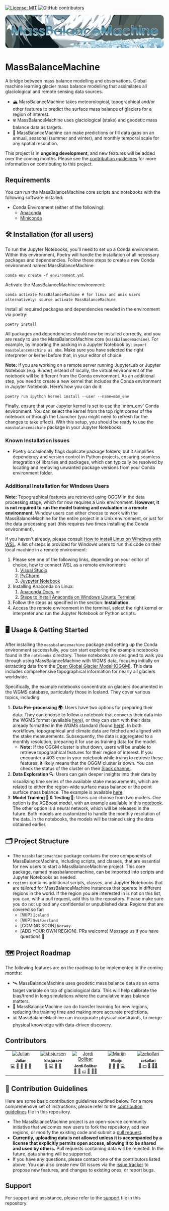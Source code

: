 [![License: MIT](https://img.shields.io/badge/License-MIT-yellow.svg)](https://opensource.org/licenses/MIT) ![GitHub contributors](https://img.shields.io/github/contributors/ODINN-SciML/MassBalanceMachine?style=social)

![massbalancemachine](./mbm_banner-01.svg)

# MassBalanceMachine

A bridge between mass balance modelling and observations. Global machine learning glacier mass balance modelling that assimilates all glaciological and remote sensing data sources.

- 🏔️ MassBalanceMachine takes meteorological, topographical and/or other features to predict the surface mass balance of glaciers for a region of interest.
- ❄️ MassBalanceMachine uses glaciological (stake) and geodetic mass balance data as targets.
- 📅 MassBalanceMachine can make predictions or fill data gaps on an annual, seasonal (summer and winter), and monthly temporal scale for any spatial resolution.

This project is in **ongoing development**, and new features will be added over the coming months. Please see the [contribution guidelines](##-Contribution-Guidelines) for more information on contributing to this project.

## Requirements

You can run the MassBalanceMachine core scripts and notebooks with the following software installed:

- Conda Environment (either of the following):
  - [Anaconda](https://docs.anaconda.com/anaconda/install/)
  - [Miniconda](https://docs.anaconda.com/miniconda/miniconda-install/)

## 🛠️ Installation (for all users)

To run the Jupyter Notebooks, you'll need to set up a Conda environment. Within this environment, Poetry will handle the installation of all necessary packages and dependencies. Follow these steps to create a new Conda environment named MassBalanceMachine:

```
conda env create -f environment.yml
```

Activate the MassBalanceMachine environment:

```
conda activate MassBalanceMachine # for linux and unix users alternatively: source activate MassBalanceMachine
```

Install all required packages and dependencies needed in the environment via poetry:

```
poetry install
```

All packages and dependencies should now be installed correctly, and you are ready to use the MassBalanceMachine core (```massbalancemachine```). For example, by importing the packing in a Jupyter Notebook by: ```import massbalancemachine as mbm```. Make sure you have selected the right interpreter or kernel before that, in your editor of choice.

**Note:** If you are working on a remote server running JupyterLab or Jupyter Notebook (e.g. Binder) instead of locally, the virtual environment of the notebook will be different from the Conda environment. As an additional step, you need to create a new kernel that includes the Conda environment in Jupyter Notebook. Here’s how you can do it:

```
poetry run ipython kernel install --user --name=mbm_env
```

Finally, ensure that your Jupyter kernel is set to use the 'mbm_env' Conda environment. You can select the kernel from the top right corner of the notebook or through the Launcher (you might need to refresh for the changes to take effect). With this setup, you should be ready to use the `massbalancemachine` package in your Jupyter Notebooks.

### Known Installation Issues

- Poetry occasionally flags duplicate package folders, but it simplifies dependency and version control in Python projects, ensuring seamless integration of libraries and packages, which can typically be resolved by locating and removing unwanted package versions from your Conda environment folder.

### Additional Installation for Windows Users

**Note:** Topographical features are retrieved using OGGM in the data processing stage, which for now requires a Unix environment. **However, it is not required to run the model training and evaluation in a remote environment**. Window users can either choose to work with the MassBalanceMachine for the entire project in a Unix environment, or just for the data processing part (this requires two times installing the Conda environment).

If you haven't already, please consult [How to install Linux on Windows with WSL](https://learn.microsoft.com/en-us/windows/wsl/install). A list of steps is provided for Windows users to run this code on their local machine in a remote environment:

1. Please see one of the following links, depending on your editor of choice, how to connect WSL as a remote environment:
   1. [Visual Studio](https://code.visualstudio.com/docs/remote/wsl)
   2. [PyCharm](https://www.jetbrains.com/help/pycharm/using-wsl-as-a-remote-interpreter.html#create-wsl-interpreter)
   3. [Juypyter Notebook](https://matinnuhamunada.github.io/posts/2021/04/jupyter-wsl2/)
2. Installing Anaconda on Linux:
   1. [Anaconda Docs](https://docs.anaconda.com/free/anaconda/install/linux/), or
   2. [Steps to Install Anaconda on Windows Ubuntu Terminal](https://docs.anaconda.com/free/anaconda/install/linux/)
3. Follow the steps as specified in the section: **Installation**.
4. Access the remote environment in the terminal, select the right kernel or interpreter and run the Jupyter Notebook or Python scripts.

## 🖥️ Usage & Getting Started

After installing the `massbalancemachine` package and setting up the Conda environment successfully, you can start exploring the example notebooks found in the `notebooks` directory. These notebooks are designed to walk you through using MassBalanceMachine with WGMS data, focusing initially on extracting data from the [Open Global Glacier Model (OGGM)](https://github.com/OGGM/oggm). This data includes comprehensive topographical information for nearly all glaciers worldwide.

Specifically, the example notebooks concentrate on glaciers documented in the WGMS database, particularly those in Iceland. They cover various topics, including:

1. **Data Pre-processing 🌍**: Users have two options for preparing their data. They can choose to follow a notebook that converts their data into the WGMS format (available [here](https://github.com/ODINN-SciML/MassBalanceMachine/blob/main/notebooks/data_preprocessing.ipynb)), or they can start with their data already formatted in the WGMS standard (found [here](https://github.com/ODINN-SciML/MassBalanceMachine/blob/main/notebooks/data_processing_wgms.ipynb)). In both workflows, topographical and climate data are fetched and aligned with the stake measurements. Subsequently, the data is aggregated to a monthly resolution, preparing it for use as training data for the model.
   - **Note:** If the OGGM cluster is shut down, users will be unable to retrieve topographical features for their region of interest. If you encounter a 403 error in your notebook while trying to retrieve these features, it likely means that the OGGM cluster is down. You can check the status of the cluster on their [Slack channel](https://oggm.org/2022/10/11/Welcome-to-the-OGGM-Slack/).
2. **Data Exploration 🔍**: Users can gain deeper insights into their data by visualizing time series of the available stake measurements, which are related to either the region-wide surface mass balance or the point surface mass balance. The example is available [here](https://github.com/ODINN-SciML/MassBalanceMachine/blob/main/notebooks/date_exploration.ipynb).
3. **Model Training 🚀 & Testing 🎯**: Users can choose from two models. One option is the XGBoost model, with an example available in this [notebook](https://github.com/ODINN-SciML/MassBalanceMachine/blob/main/notebooks/model_training_xgboost.ipynb). The other option is a neural network, which will be released in the future. Both models are customized to handle the monthly resolution of the data. In the notebooks, the models will be trained using the data obtained earlier.

## 🗂️ Project Structure

- The ```massbalancemachine``` package contains the core components of MassBalanceMachine, including scripts, and classes, that are essential for new users to start a MassBalanceMachine project. This core package, named massbalancemachine, can be imported into scripts and Jupyter Notebooks as needed.
- ```regions``` contains additional scripts, classes, and Jupyter Notebooks that are tailored for MassBalanceMachine instances that operate in different regions in the world. If the region you are interested in is not on this list, you can, with a pull request, add this to the repository. Please make sure you do not upload any confidential or unpublished data. Regions that are covered so far:
  - [WIP] ```Iceland```
  - [WIP] ```Switzerland```
  - [COMING SOON] ``Norway``
  - [ADD YOUR OWN REGION]. PRs welcome! Message us if you have questions 🙂

## 🗺️ Project Roadmap

The following features are on the roadmap to be implemented in the coming months:

- 🛰️ MassBalanceMachine uses geodetic mass balance data as an extra target variable on top of glaciological data. This will help calibrate the bias/trend in long simulations where the cumulative mass balance matters.
- 🔄 MassBalanceMachine can do transfer learning for new regions, reducing the training time and making more accurate predictions.
- 📊 MassBalanceMachine can incorporate physical constraints, to merge physical knowledge with data-driven discovery.

## Contributors

<!-- ALL-CONTRIBUTORS-LIST:START - Do not remove or modify this section -->

<!-- prettier-ignore-start -->

<!-- markdownlint-disable -->

<table>
  <tbody>
    <tr>
      <td align="center" valign="top" width="14.28%"><a href="https://github.com/JulianBiesheuvel"><img src="https://avatars.githubusercontent.com/u/16390017?v=4?s=100" width="100px;" alt="Julian"/><br /><sub><b>Julian</b></sub></a><br /><a href="#code-JulianBiesheuvel" title="Code">💻</a> <a href="#doc-JulianBiesheuvel" title="Documentation">📖</a> <a href="#maintenance-JulianBiesheuvel" title="Maintenance">🚧</a> <a href="#data-JulianBiesheuvel" title="Data">🔣</a> <a href="#research-JulianBiesheuvel" title="Research">🔬</a></td>
      <td align="center" valign="top" width="14.28%"><a href="https://github.com/khsjursen"><img src="https://avatars.githubusercontent.com/u/69296367?v=4?s=100" width="100px;" alt="khsjursen"/><br /><sub><b>khsjursen</b></sub></a><br /><a href="#research-khsjursen" title="Research">🔬</a> <a href="#code-khsjursen" title="Code">💻</a> <a href="#ideas-khsjursen" title="Ideas, Planning, & Feedback">🤔</a> <a href="#data-khsjursen" title="Data">🔣</a></td>
      <td align="center" valign="top" width="14.28%"><a href="https://jordibolibar.wordpress.com"><img src="https://avatars.githubusercontent.com/u/2025815?v=4?s=100" width="100px;" alt="Jordi Bolibar"/><br /><sub><b>Jordi Bolibar</b></sub></a><br /><a href="#research-JordiBolibar" title="Research">🔬</a> <a href="#projectManagement-JordiBolibar" title="Project Management">📆</a> <a href="#financial-JordiBolibar" title="Financial">💵</a> <a href="#ideas-JordiBolibar" title="Ideas, Planning, & Feedback">🤔</a> <a href="#mentoring-JordiBolibar" title="Mentoring">🧑‍🏫</a></td>
      <td align="center" valign="top" width="14.28%"><a href="https://github.com/marvande"><img src="https://avatars.githubusercontent.com/u/22401294?v=4?s=100" width="100px;" alt="Marijn  "/><br /><sub><b>Marijn  </b></sub></a><br /><a href="#ideas-marvande" title="Ideas, Planning, & Feedback">🤔</a> <a href="#data-marvande" title="Data">🔣</a> <a href="#research-marvande" title="Research">🔬</a> <a href="#code-marvande" title="Code">💻</a></td>
      <td align="center" valign="top" width="14.28%"><a href="https://github.com/zekollari"><img src="https://avatars.githubusercontent.com/u/19975538?v=4?s=100" width="100px;" alt="zekollari"/><br /><sub><b>zekollari</b></sub></a><br /><a href="#research-zekollari" title="Research">🔬</a> <a href="#financial-zekollari" title="Financial">💵</a> <a href="#ideas-zekollari" title="Ideas, Planning, & Feedback">🤔</a> <a href="#mentoring-zekollari" title="Mentoring">🧑‍🏫</a></td>
    </tr>
  </tbody>
</table>

<!-- markdownlint-restore -->

<!-- prettier-ignore-end -->

<!-- ALL-CONTRIBUTORS-LIST:END -->

## 📝 Contribution Guidelines
Here are some basic contribution guidelines outlined below. For a more comprehensive set of instructions, please refer to the [contribution guidelines](https://github.com/ODINN-SciML/MassBalanceMachine/blob/main/CONTRIBUTING.md) file in this repository.

- The MassBalanceMachine project is an open-source community initiative that welcomes new users to fork the repository, add new regions, or modify the existing code and submit a [pull request](https://github.com/ODINN-SciML/MassBalanceMachine/pulls).
- **Currently, uploading data is not allowed unless it is accompanied by a license that explicitly permits open access, allowing it to be shared and used by others.** Pull requests containing data will be rejected. In the future, data sharing will be supported.
- If you have any questions, please contact one of the contributors listed above. You can also create new Git issues via the [issue tracker](https://github.com/ODINN-SciML/MassBalanceMachine/issues) to propose new features, and changes to existing ones, or report bugs.

## Support

For support and assistance, please refer to the [support](https://github.com/ODINN-SciML/MassBalanceMachine/blob/main/SUPPORT.md) file in this repository.
